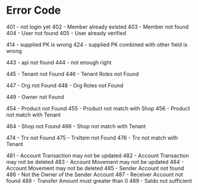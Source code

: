 # Error Code

401 - not login yet
402 - Member already existed
403 - Member not found
404 - User not found
405 - User already verified

414 - supplied PK is wrong
424 - supplied PK combined with other field is wrong

443 - api not found
444 - not enough right

445 - Tenant not Found
446 - Tenant Roles not Found

447 - Org not Found
448 - Org Roles not Found

449 - Owner not Found

454 - Product not Found
455 - Product not match with Shop
456 - Product not match with Tenant

464 - Shop not Found
466 - Shop not match with Tenant

474 - Trx not Found
475 - TrxItem not Found
476 - Trx not match with Tenant


481 - Account Transaction may not be updated
482 - Account Transaction may not be deleted
483 - Account Movement may not be updated
484 - Account Movement may not be deleted
485 - Sender Account not found
486 - Not the Owner of the Sender Account
487 - Receiver Account not found
488 - Transfer Amount must greater than 0 
489 - Saldo not sufficient 
